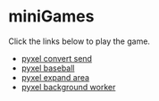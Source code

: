 # miniGames

Click the links below to play the game.

- [pyxel convert send](https://kitao.github.io/pyxel/wasm/launcher/?play=masatobu.miniGames.dist.pyxel_convert_send.pyxel_convert_send_v2_0 "move to pyxel web launcher")
- [pyxel baseball](https://kitao.github.io/pyxel/wasm/launcher/?play=masatobu.miniGames.dist.pyxel_baseball.pyxel_baseball_v1_0 "move to pyxel web launcher")
- [pyxel expand area](https://kitao.github.io/pyxel/wasm/launcher/?play=masatobu.miniGames.dist.pyxel_expand_area.pyxel_expand_area_v1_0 "move to pyxel web launcher")
- [pyxel background worker](https://masatobu.github.io/miniGames/pyxel_background_worker/pyxel_background_worker_v0_0.html "move to github.io")